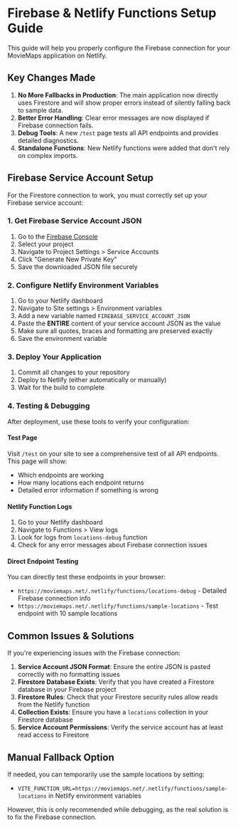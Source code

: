 # Firebase & Netlify Functions Setup Guide

This guide will help you properly configure the Firebase connection for your MovieMaps application on Netlify.

## Key Changes Made

1. **No More Fallbacks in Production**: The main application now directly uses Firestore and will show proper errors instead of silently falling back to sample data.
2. **Better Error Handling**: Clear error messages are now displayed if Firebase connection fails.
3. **Debug Tools**: A new `/test` page tests all API endpoints and provides detailed diagnostics.
4. **Standalone Functions**: New Netlify functions were added that don't rely on complex imports.

## Firebase Service Account Setup

For the Firestore connection to work, you must correctly set up your Firebase service account:

### 1. Get Firebase Service Account JSON

1. Go to the [Firebase Console](https://console.firebase.google.com/)
2. Select your project
3. Navigate to Project Settings > Service Accounts
4. Click "Generate New Private Key"
5. Save the downloaded JSON file securely

### 2. Configure Netlify Environment Variables

1. Go to your Netlify dashboard
2. Navigate to Site settings > Environment variables
3. Add a new variable named `FIREBASE_SERVICE_ACCOUNT_JSON`
4. Paste the **ENTIRE** content of your service account JSON as the value
5. Make sure all quotes, braces and formatting are preserved exactly
6. Save the environment variable

### 3. Deploy Your Application

1. Commit all changes to your repository
2. Deploy to Netlify (either automatically or manually)
3. Wait for the build to complete

### 4. Testing & Debugging

After deployment, use these tools to verify your configuration:

#### Test Page
Visit `/test` on your site to see a comprehensive test of all API endpoints. This page will show:
- Which endpoints are working
- How many locations each endpoint returns
- Detailed error information if something is wrong

#### Netlify Function Logs
1. Go to your Netlify dashboard
2. Navigate to Functions > View logs
3. Look for logs from `locations-debug` function
4. Check for any error messages about Firebase connection issues

#### Direct Endpoint Testing
You can directly test these endpoints in your browser:
- `https://moviemaps.net/.netlify/functions/locations-debug` - Detailed Firebase connection info
- `https://moviemaps.net/.netlify/functions/sample-locations` - Test endpoint with 10 sample locations

## Common Issues & Solutions

If you're experiencing issues with the Firebase connection:

1. **Service Account JSON Format**: Ensure the entire JSON is pasted correctly with no formatting issues
2. **Firestore Database Exists**: Verify that you have created a Firestore database in your Firebase project
3. **Firestore Rules**: Check that your Firestore security rules allow reads from the Netlify function
4. **Collection Exists**: Ensure you have a `locations` collection in your Firestore database
5. **Service Account Permissions**: Verify the service account has at least read access to Firestore

## Manual Fallback Option

If needed, you can temporarily use the sample locations by setting:
- `VITE_FUNCTION_URL=https://moviemaps.net/.netlify/functions/sample-locations` in Netlify environment variables

However, this is only recommended while debugging, as the real solution is to fix the Firebase connection.